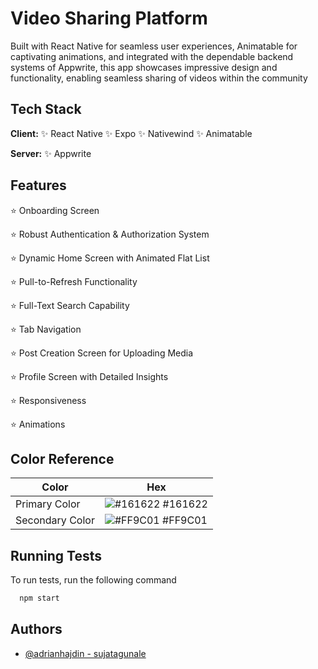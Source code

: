 
#  Video Sharing Platform

Built with React Native for seamless user experiences, Animatable for captivating animations, and integrated with the dependable backend systems of Appwrite, this app showcases impressive design and functionality, enabling seamless sharing of videos within the community

## Tech Stack

**Client:** ✨ React Native ✨ Expo ✨ Nativewind ✨ Animatable

**Server:** ✨ Appwrite


## Features
⭐ Onboarding Screen

⭐ Robust Authentication & Authorization System

⭐ Dynamic Home Screen with Animated Flat List

⭐ Pull-to-Refresh Functionality

⭐ Full-Text Search Capability

⭐ Tab Navigation

⭐ Post Creation Screen for Uploading Media

⭐ Profile Screen with Detailed Insights

⭐ Responsiveness

⭐ Animations



## Color Reference

| Color             | Hex                                                                |
| ----------------- | ------------------------------------------------------------------ |
| Primary Color | ![#161622](https://via.placeholder.com/10/161622?text=+) #161622 |
| Secondary Color | ![#FF9C01](https://via.placeholder.com/10/FF9C01?text=+) #FF9C01 |



## Running Tests

To run tests, run the following command

```bash
  npm start
```


## Authors

- [@adrianhajdin - sujatagunale](https://github.com/adrianhajdin/aora)


